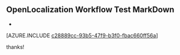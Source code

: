 ## OpenLocalization Workflow Test MarkDown
* 

[AZURE.INCLUDE [c28889cc-93b5-47f9-b3f0-fbac660ff56a](calleeMd1.md)]

 
thanks!